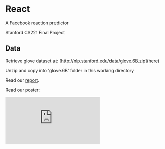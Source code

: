 # React
A Facebook reaction predictor

Stanford CS221 Final Project


## Data
Retrieve glove dataset at: [http://nlp.stanford.edu/data/glove.6B.zip](here)

Unzip and copy into 'glove.6B' folder in this working directory

Read our [report](https://github.com/elipugh/React/blob/master/react.pdf).

Read our poster:

![poster](https://github.com/elipugh/React/blob/master/react_poster.pdf)
